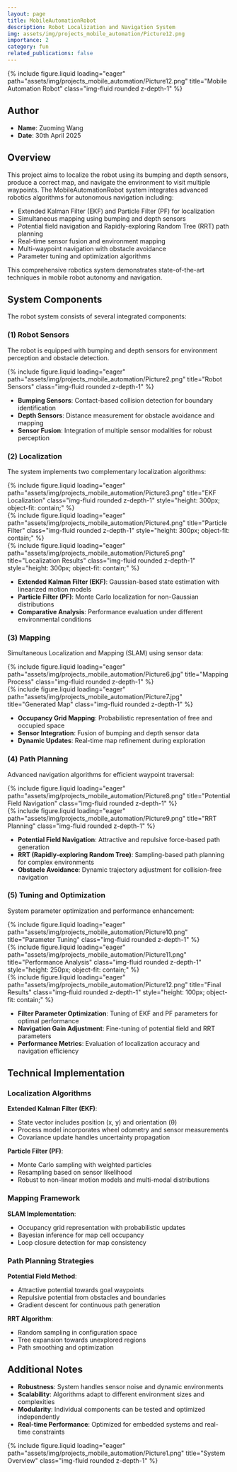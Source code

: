 ```yaml
---
layout: page
title: MobileAutomationRobot
description: Robot Localization and Navigation System
img: assets/img/projects_mobile_automation/Picture12.png
importance: 2
category: fun
related_publications: false
---
```


<div class="row justify-content-center">
    <div class="col-sm-6 mt-3 mt-md-0">
        {% include figure.liquid loading="eager" path="assets/img/projects_mobile_automation/Picture12.png" title="Mobile Automation Robot" class="img-fluid rounded z-depth-1" %}
    </div>
</div>

## Author
- **Name**: Zuoming Wang
- **Date**: 30th April 2025

## Overview

This project aims to localize the robot using its bumping and depth sensors, produce a correct map, and navigate the environment to visit multiple waypoints. The MobileAutomationRobot system integrates advanced robotics algorithms for autonomous navigation including:

- Extended Kalman Filter (EKF) and Particle Filter (PF) for localization
- Simultaneous mapping using bumping and depth sensors
- Potential field navigation and Rapidly-exploring Random Tree (RRT) path planning
- Real-time sensor fusion and environment mapping
- Multi-waypoint navigation with obstacle avoidance
- Parameter tuning and optimization algorithms

This comprehensive robotics system demonstrates state-of-the-art techniques in mobile robot autonomy and navigation.

## System Components

The robot system consists of several integrated components:

### (1) Robot Sensors
The robot is equipped with bumping and depth sensors for environment perception and obstacle detection.

<div class="row justify-content-center">
    <div class="col-sm-6 mt-3 mt-md-0">
        {% include figure.liquid loading="eager" path="assets/img/projects_mobile_automation/Picture2.png" title="Robot Sensors" class="img-fluid rounded z-depth-1" %}
    </div>
</div>

- **Bumping Sensors**: Contact-based collision detection for boundary identification
- **Depth Sensors**: Distance measurement for obstacle avoidance and mapping
- **Sensor Fusion**: Integration of multiple sensor modalities for robust perception

### (2) Localization
The system implements two complementary localization algorithms:

<div class="row">
    <div class="col-sm mt-3 mt-md-0">
        {% include figure.liquid loading="eager" path="assets/img/projects_mobile_automation/Picture3.png" title="EKF Localization" class="img-fluid rounded z-depth-1" style="height: 300px; object-fit: contain;" %}
    </div>
    <div class="col-sm mt-3 mt-md-0">
        {% include figure.liquid loading="eager" path="assets/img/projects_mobile_automation/Picture4.png" title="Particle Filter" class="img-fluid rounded z-depth-1" style="height: 300px; object-fit: contain;" %}
    </div>
</div>

<div class="row justify-content-center">
    <div class="col-sm-6 mt-3 mt-md-0">
        {% include figure.liquid loading="eager" path="assets/img/projects_mobile_automation/Picture5.png" title="Localization Results" class="img-fluid rounded z-depth-1" style="height: 300px; object-fit: contain;" %}
    </div>
</div>

- **Extended Kalman Filter (EKF)**: Gaussian-based state estimation with linearized motion models
- **Particle Filter (PF)**: Monte Carlo localization for non-Gaussian distributions
- **Comparative Analysis**: Performance evaluation under different environmental conditions

### (3) Mapping
Simultaneous Localization and Mapping (SLAM) using sensor data:

<div class="row">
    <div class="col-sm mt-3 mt-md-0">
        {% include figure.liquid loading="eager" path="assets/img/projects_mobile_automation/Picture6.jpg" title="Mapping Process" class="img-fluid rounded z-depth-1" %}
    </div>
    <div class="col-sm mt-3 mt-md-0">
        {% include figure.liquid loading="eager" path="assets/img/projects_mobile_automation/Picture7.jpg" title="Generated Map" class="img-fluid rounded z-depth-1" %}
    </div>
</div>

- **Occupancy Grid Mapping**: Probabilistic representation of free and occupied space
- **Sensor Integration**: Fusion of bumping and depth sensor data
- **Dynamic Updates**: Real-time map refinement during exploration

### (4) Path Planning
Advanced navigation algorithms for efficient waypoint traversal:

<div class="row">
    <div class="col-sm mt-3 mt-md-0">
        {% include figure.liquid loading="eager" path="assets/img/projects_mobile_automation/Picture8.png" title="Potential Field Navigation" class="img-fluid rounded z-depth-1" %}
    </div>
    <div class="col-sm mt-3 mt-md-0">
        {% include figure.liquid loading="eager" path="assets/img/projects_mobile_automation/Picture9.png" title="RRT Planning" class="img-fluid rounded z-depth-1" %}
    </div>
</div>

- **Potential Field Navigation**: Attractive and repulsive force-based path generation
- **RRT (Rapidly-exploring Random Tree)**: Sampling-based path planning for complex environments
- **Obstacle Avoidance**: Dynamic trajectory adjustment for collision-free navigation

### (5) Tuning and Optimization
System parameter optimization and performance enhancement:

<div class="row">
    <div class="col-sm mt-3 mt-md-0">
        {% include figure.liquid loading="eager" path="assets/img/projects_mobile_automation/Picture10.png" title="Parameter Tuning" class="img-fluid rounded z-depth-1" %}
    </div>
    <div class="col-sm mt-3 mt-md-0">
        {% include figure.liquid loading="eager" path="assets/img/projects_mobile_automation/Picture11.png" title="Performance Analysis" class="img-fluid rounded z-depth-1" style="height: 250px; object-fit: contain;" %}
    </div>
    <div class="col-sm mt-3 mt-md-0">
        {% include figure.liquid loading="eager" path="assets/img/projects_mobile_automation/Picture12.png" title="Final Results" class="img-fluid rounded z-depth-1" style="height: 100px; object-fit: contain;" %}
    </div>
</div>

- **Filter Parameter Optimization**: Tuning of EKF and PF parameters for optimal performance
- **Navigation Gain Adjustment**: Fine-tuning of potential field and RRT parameters
- **Performance Metrics**: Evaluation of localization accuracy and navigation efficiency

## Technical Implementation

### Localization Algorithms

**Extended Kalman Filter (EKF)**:
- State vector includes position (x, y) and orientation (θ)
- Process model incorporates wheel odometry and sensor measurements
- Covariance update handles uncertainty propagation

**Particle Filter (PF)**:
- Monte Carlo sampling with weighted particles
- Resampling based on sensor likelihood
- Robust to non-linear motion models and multi-modal distributions

### Mapping Framework

**SLAM Implementation**:
- Occupancy grid representation with probabilistic updates
- Bayesian inference for map cell occupancy
- Loop closure detection for map consistency

### Path Planning Strategies

**Potential Field Method**:
- Attractive potential towards goal waypoints
- Repulsive potential from obstacles and boundaries
- Gradient descent for continuous path generation

**RRT Algorithm**:
- Random sampling in configuration space
- Tree expansion towards unexplored regions
- Path smoothing and optimization


## Additional Notes

- **Robustness**: System handles sensor noise and dynamic environments
- **Scalability**: Algorithms adapt to different environment sizes and complexities
- **Modularity**: Individual components can be tested and optimized independently
- **Real-time Performance**: Optimized for embedded systems and real-time constraints


<div class="row justify-content-center">
    <div class="col-sm-6 mt-3 mt-md-0">
        {% include figure.liquid loading="eager" path="assets/img/projects_mobile_automation/Picture1.png" title="System Overview" class="img-fluid rounded z-depth-1" %}
    </div>
</div>